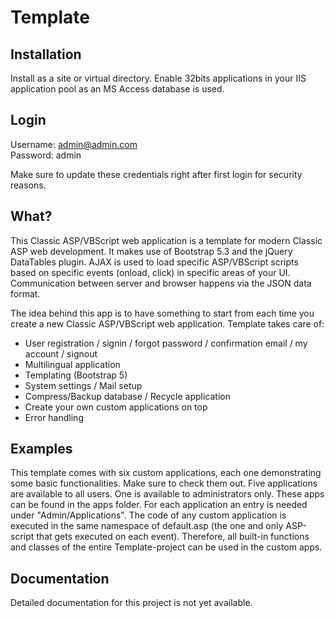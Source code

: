 # Template

## Installation
Install as a site or virtual directory. Enable 32bits applications in your IIS application pool as an MS Access database is used.

## Login
Username: admin@admin.com<br>
Password: admin

Make sure to update these credentials right after first login for security reasons.

## What?

This Classic ASP/VBScript web application is a template for modern Classic ASP web development. It makes use of Bootstrap 5.3 and the jQuery DataTables plugin. AJAX is used to load specific ASP/VBScript scripts based on specific events (onload, click) in specific areas of your UI. Communication between server and browser happens via the JSON data format.

The idea behind this app is to have something to start from each time you create a new Classic ASP/VBScript web application. Template takes care of:
- User registration / signin / forgot password / confirmation email / my account / signout
- Multilingual application
- Templating (Bootstrap 5)
- System settings / Mail setup
- Compress/Backup database / Recycle application
- Create your own custom applications on top
- Error handling

## Examples

This template comes with six custom applications, each one demonstrating some basic functionalities. Make sure to check them out. 
Five applications are available to all users. One is available to administrators only. These apps can be found in the apps folder. For each application an entry is needed under "Admin/Applications". 
The code of any custom application is executed in the same namespace of default.asp (the one and only ASP-script that gets executed on each event). Therefore, all built-in functions and classes of the entire Template-project can be used in the custom apps.

## Documentation
Detailed documentation for this project is not yet available.
